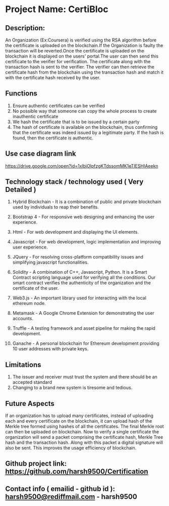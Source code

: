 # Project Name: CertiBloc

## Description:
An Organization (Ex:Coursera) is verified using the RSA algorithm before the certificate is uploaded on the blockchain.If the Organization is faulty the transaction will be reverted.Once the certificate is uploaded on the blockchain it is displayed on the users' portal.The user can then send this certificate to the verifier for verification. The certificate along with the transaction hash is sent to the verifier. The verifier can then retrieve the certificate hash from the blockchain using the transaction hash and match it with the certificate hash received by the user.

## Functions
1. Ensure authentic certificates can be verified
2. No possible way that someone can copy the whole process to create
inauthentic certificate
3. We hash the certificate that is to be issued by a certain party
4. The hash of certificate is available on the blockchain, thus confirming that the certificate was indeed issued by a legitimate party. If the hash is found, then the certificate is authentic.

## Use case diagram link
https://drive.google.com/open?id=1xlbjOlpfzgKTdssomMK1eTIESHIAeekn

## Technology stack / technology used ( Very Detailed )
1. Hybrid Blockchain - It is a combination of public and private blockchain used by individuals to reap their benefits.

2. Bootstrap 4 - For responsive web designing and enhancing the user experience.

3. Html - For web development and displaying the UI elements.

4. Javascript - For web development, logic implementation and improving user experience.

5. JQuery - For resolving cross-platform compatibility issues and simplifying javascript functionalities.

6. Solidity - A combination of C++, Javascript, Python. It is a Smart Contract scripting language used for verifying all the conditions. Our smart contract verifies the authenticity of the organization and the certificate of the user.

7. Web3.js - An important library used for interacting with the local ethereum node.

8. Metamask - A Google Chrome Extension for demonstrating the user accounts.

9. Truffle - A testing framework and asset pipeline for making the rapid development.

10. Ganache - A personal blockchain for Ethereum development providing 10 user addresses with private keys.

## Limitations
1. The issuer and receiver must trust the system and
there should be an accepted standard
2. Changing to a brand new system is tiresome and
tedious.

## Future Aspects
If an organization has to upload many certificates, instead of uploading each and every certificate on the blockchain, it can upload hash of the Merkle tree formed using hashes of all the certificates. The final Merkle root can then be uploaded on blockchain. Now to verify a single certificate the organization will send a packet comprising the certificate hash, Merkle Tree hash and the transaction hash. Along with this packet a digital signature will also be sent. This improves the usage efficiency of blockchain.

## Github project link: https://github.com/harsh9500/Certification

## Contact info ( emailid - github id ): harsh9500@rediffmail.com - harsh9500
